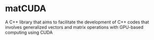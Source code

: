 # matCUDA
A C++ library that aims to facilitate the development of C++ codes that involves generalized vectors and matrix operations with GPU-based computing using CUDA
